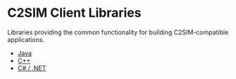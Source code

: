 # C2SIM Client Libraries

Libraries providing the common functionality for building C2SIM-compatible applications.

* [Java](Java)
* [C++](CPP)
* [C# / .NET](CS)

